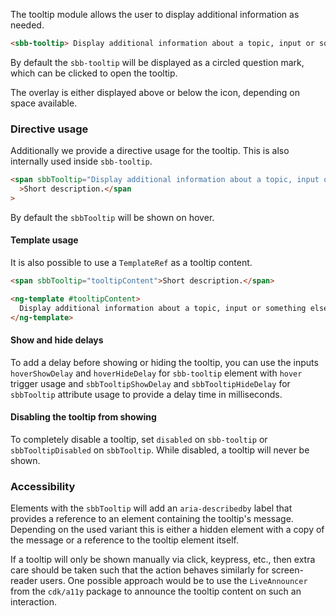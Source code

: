 The tooltip module allows the user to display additional information as needed.

```html
<sbb-tooltip> Display additional information about a topic, input or something else. </sbb-tooltip>
```

By default the `sbb-tooltip` will be displayed as a circled question mark,
which can be clicked to open the tooltip.

The overlay is either displayed above or below the icon, depending on space available.

### Directive usage

Additionally we provide a directive usage for the tooltip. This is also internally used inside
`sbb-tooltip`.

```html
<span sbbTooltip="Display additional information about a topic, input or something else."
  >Short description.</span
>
```

By default the `sbbTooltip` will be shown on hover.

#### Template usage

It is also possible to use a `TemplateRef` as a tooltip content.

```html
<span sbbTooltip="tooltipContent">Short description.</span>

<ng-template #tooltipContent>
  Display additional information about a topic, input or something else.
</ng-template>
```

#### Show and hide delays

To add a delay before showing or hiding the tooltip, you can use the inputs `hoverShowDelay` and
`hoverHideDelay` for `sbb-tooltip` element with `hover` trigger usage and `sbbTooltipShowDelay` and
`sbbTooltipHideDelay` for `sbbTooltip` attribute usage to provide a delay time in milliseconds.

#### Disabling the tooltip from showing

To completely disable a tooltip, set `disabled` on `sbb-tooltip` or `sbbTooltipDisabled` on
`sbbTooltip`. While disabled, a tooltip will never be shown.

### Accessibility

Elements with the `sbbTooltip` will add an `aria-describedby` label that provides a reference
to an element containing the tooltip's message. Depending on the used variant this is either a
hidden element with a copy of the message or a reference to the tooltip element itself.

If a tooltip will only be shown manually via click, keypress, etc., then extra care should be taken
such that the action behaves similarly for screen-reader users. One possible approach would be
to use the `LiveAnnouncer` from the `cdk/a11y` package to announce the tooltip content on such
an interaction.
